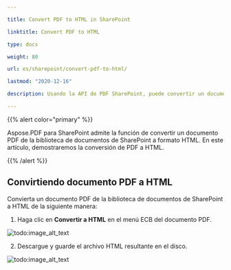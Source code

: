 ```yaml
---

title: Convert PDF to HTML in SharePoint

linktitle: Convert PDF to HTML

type: docs

weight: 80

url: es/sharepoint/convert-pdf-to-html/

lastmod: "2020-12-16"

description: Usando la API de PDF SharePoint, puede convertir un documento PDF de la biblioteca de documentos de SharePoint a formato HTML.

---
```




{{% alert color="primary" %}}



Aspose.PDF para SharePoint admite la función de convertir un documento PDF de la biblioteca de documentos de SharePoint a formato HTML. En este artículo, demostraremos la conversión de PDF a HTML.



{{% /alert %}}



## **Convirtiendo documento PDF a HTML**



Convierta un documento PDF de la biblioteca de documentos de SharePoint a HTML de la siguiente manera:



1. Haga clic en **Convertir a HTML** en el menú ECB del documento PDF.



![todo:image_alt_text](convert-pdf-to-html_1.png)



2. Descargue y guarde el archivo HTML resultante en el disco.



![todo:image_alt_text](convert-pdf-to-html_2.png)